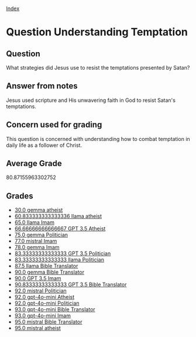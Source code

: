 
[Index](../../index.md)
# Question Understanding Temptation
## Question
What strategies did Jesus use to resist the temptations presented by Satan?

## Answer from notes
Jesus used scripture and His unwavering faith in God to resist Satan's temptations.

## Concern used for grading
This question is concerned with understanding how to combat temptation in daily life as a follower of Christ.

## Average Grade
80.87155963302752

## Grades
 * [30.0 gemma atheist](../answers/gemma_atheist/Understanding_Temptation.md)
 * [60.833333333333336 llama atheist](../answers/llama_atheist/Understanding_Temptation.md)
 * [65.0 llama Imam](../answers/llama_Imam/Understanding_Temptation.md)
 * [66.66666666666667 GPT 3.5 Atheist](../answers/GPT_3.5_Atheist/Understanding_Temptation.md)
 * [75.0 gemma Politician](../answers/gemma_Politician/Understanding_Temptation.md)
 * [77.0 mistral Imam](../answers/mistral_Imam/Understanding_Temptation.md)
 * [78.0 gemma Imam](../answers/gemma_Imam/Understanding_Temptation.md)
 * [83.33333333333333 GPT 3.5 Politician](../answers/GPT_3.5_Politician/Understanding_Temptation.md)
 * [83.33333333333333 llama Politician](../answers/llama_Politician/Understanding_Temptation.md)
 * [87.5 llama Bible Translator](../answers/llama_Bible_Translator/Understanding_Temptation.md)
 * [90.0 gemma Bible Translator](../answers/gemma_Bible_Translator/Understanding_Temptation.md)
 * [90.0 GPT 3.5 Imam](../answers/GPT_3.5_Imam/Understanding_Temptation.md)
 * [90.83333333333333 GPT 3.5 Bible Translator](../answers/GPT_3.5_Bible_Translator/Understanding_Temptation.md)
 * [92.0 mistral Politician](../answers/mistral_Politician/Understanding_Temptation.md)
 * [92.0 gpt-4o-mini Atheist](../answers/gpt-4o-mini_Atheist/Understanding_Temptation.md)
 * [92.0 gpt-4o-mini Politician](../answers/gpt-4o-mini_Politician/Understanding_Temptation.md)
 * [93.0 gpt-4o-mini Bible Translator](../answers/gpt-4o-mini_Bible_Translator/Understanding_Temptation.md)
 * [93.0 gpt-4o-mini Imam](../answers/gpt-4o-mini_Imam/Understanding_Temptation.md)
 * [95.0 mistral Bible Translator](../answers/mistral_Bible_Translator/Understanding_Temptation.md)
 * [95.0 mistral atheist](../answers/mistral_atheist/Understanding_Temptation.md)
